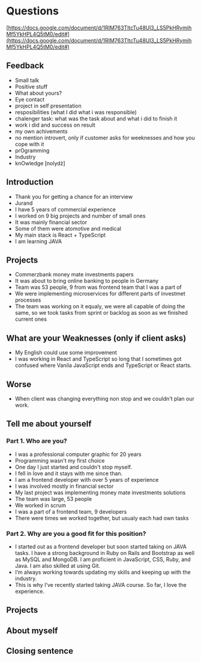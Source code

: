 # Questions

[https://docs.google.com/document/d/1RIM763TltcTu48Ul3_LS5PkHRymihMf5YkHPL4Q5tM0/edit#](https://docs.google.com/document/d/1RIM763TltcTu48Ul3_LS5PkHRymihMf5YkHPL4Q5tM0/edit#)

## Feedback

- Small talk
- Positive stuff
- What about yours?
- Eye contact
- project in self presentation
- resposibilities (what I did what i was responsible)
- chalenger task: what was the task about and what i did to finish it
- work i did and success on result
- my own achivements
- no mention introvert, only if customer asks for weeknesses and how you cope with it
- prOgramming
- Industry
- knOwledge [nolydż]

## Introduction

- Thank you for getting a chance for an interview
- Jurand
- I have 5 years of commercial experience
- I worked on 9 big projects and number of small ones
- It was mainly financial sector
- Some of them were atomotive and medical
- My main stack is React + TypeScript
- I am learning JAVA

## Projects

- Commerzbank money mate investments papers
- It was about to bring online banking to people in Germany
- Team was 53 people, 9 from was frontend team that I was a part of
- We were implementing microservices for different parts of investmet processes
- The team was working on it equaly, we were all capable of doing the same, so we took tasks from sprint or backlog as soon as we finished current ones

## What are your Weaknesses (only if client asks)

- My English could use some improvement
- I was working in React and TypeScript so long that I sometimes got confused where Vanila JavaScript ends and TypeScript or React starts.

## Worse

- When client was changing everything non stop and we couldn't plan our work.

## Tell me about yourself

### Part 1. Who are you?

- I was a professional computer graphic for 20 years
- Programming wasn't my first choice
- One day I just started and couldn't stop myself.
- I fell in love and it stays with me since than.
- I am a frontend developer with over 5 years of experience
- I was involved mostly in financial sector
- My last project was implementing money mate investments solutions
- The team was large, 53 people
- We worked in scrum
- I was a part of a frontend team, 9 developers
- There were times we worked together, but usualy each had own tasks

### Part 2. Why are you a good fit for this position?

- I started out as a frontend developer but soon started taking on JAVA tasks. I have a strong background in Ruby on Rails and Bootstrap as well as MySQL and MongoDB. I am proficient in JavaScript, CSS, Ruby, and Java. I am also skilled at using Git.
- I’m always working towards updating my skills and keeping up with the industry.
- This is why I’ve recently started taking JAVA course. So far, I love the experience.

## Projects

## About myself

## Closing sentence
